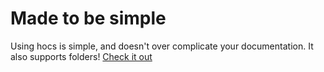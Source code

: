 # Made to be simple

Using hocs is simple, and doesn't over complicate your documentation. It also supports folders! [Check it out](/folders/cool)
